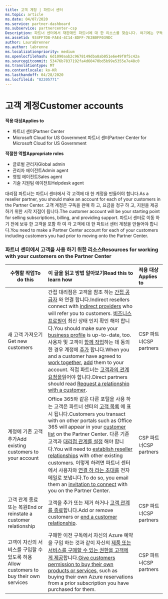 ```yaml
---
title: 고객 계정 | 파트너 센터
ms.topic: article
ms.date: 04/07/2020
ms.service: partner-dashboard
ms.subservice: partnercenter-csp
Description: 파트너 센터에서 재판매인 파트너에 대 한 리소스를 찾습니다. 여기에는 구독, 요금 청구 또는 지원을 제공 하기 전에 고객 계정을 만들 필요가 있습니다.
ms.assetid: 934FF7D8-FAE4-4C14-8DFF-7E2B0FF039DC
author: LauraBrenner
ms.author: labrenne
ms.localizationpriority: medium
ms.openlocfilehash: 6d1090aab2c9678149dba8ab051e6e49f0f5c42a
ms.sourcegitcommit: 53476b7837192fa4d60470bd5b99e5355e7e48c0
ms.translationtype: MT
ms.contentlocale: ko-KR
ms.lasthandoff: 04/28/2020
ms.locfileid: "82205771"
---
```

# <a name="customer-accounts"></a><span data-ttu-id="70201-104">고객 계정</span><span class="sxs-lookup"><span data-stu-id="70201-104">Customer accounts</span></span>

<span data-ttu-id="70201-105">**적용 대상**</span><span class="sxs-lookup"><span data-stu-id="70201-105">**Applies to**</span></span>

-  <span data-ttu-id="70201-106">파트너 센터</span><span class="sxs-lookup"><span data-stu-id="70201-106">Partner Center</span></span>
-  <span data-ttu-id="70201-107">Microsoft Cloud for US Government 파트너 센터</span><span class="sxs-lookup"><span data-stu-id="70201-107">Partner Center for Microsoft Cloud for US Government</span></span>

<span data-ttu-id="70201-108">**적절한 역할**</span><span class="sxs-lookup"><span data-stu-id="70201-108">**Appropriate roles**</span></span>

- <span data-ttu-id="70201-109">글로벌 관리자</span><span class="sxs-lookup"><span data-stu-id="70201-109">Global admin</span></span>
- <span data-ttu-id="70201-110">관리자 에이전트</span><span class="sxs-lookup"><span data-stu-id="70201-110">Admin agent</span></span>
- <span data-ttu-id="70201-111">영업 에이전트</span><span class="sxs-lookup"><span data-stu-id="70201-111">Sales agent</span></span>
- <span data-ttu-id="70201-112">기술 지원팀 에이전트</span><span class="sxs-lookup"><span data-stu-id="70201-112">Helpdesk agent</span></span>

<span data-ttu-id="70201-113">대리점 파트너는 파트너 센터에서 각 고객에 대 한 계정을 만들어야 합니다.</span><span class="sxs-lookup"><span data-stu-id="70201-113">As a reseller partner, you should make an account for each of your customers in the Partner Center.</span></span> <span data-ttu-id="70201-114">고객 계정은 구독을 판매 하 고, 요금을 청구 하 고, 지원을 제공 하기 위한 시작 지점이 됩니다.</span><span class="sxs-lookup"><span data-stu-id="70201-114">The customer account will be your starting point for selling subscriptions, billing, and providing support.</span></span> <span data-ttu-id="70201-115">파트너 센터로 이동 하기 전에 보유 한 고객을 포함 하 여 각 고객에 대 한 파트너 센터 계정을 만들어야 합니다.</span><span class="sxs-lookup"><span data-stu-id="70201-115">You need to make a Partner Center account for each of your customers including customers you had prior to moving onto the Partner Center.</span></span>

### <a name="resources-for-working-with-your-customers-on-the-partner-center"></a><span data-ttu-id="70201-116">파트너 센터에서 고객을 사용 하기 위한 리소스</span><span class="sxs-lookup"><span data-stu-id="70201-116">Resources for working with your customers on the Partner Center</span></span>

|<span data-ttu-id="70201-117">**수행할 작업**</span><span class="sxs-lookup"><span data-stu-id="70201-117">**To do this**</span></span>   |<span data-ttu-id="70201-118">**이 글을 읽고 방법 알아보기**</span><span class="sxs-lookup"><span data-stu-id="70201-118">**Read this to learn how**</span></span>   |<span data-ttu-id="70201-119">**적용 대상**</span><span class="sxs-lookup"><span data-stu-id="70201-119">**Applies to**</span></span>|
|-----------------|:----------------------------|:--------------|
|<span data-ttu-id="70201-120">새 고객 가져오기</span><span class="sxs-lookup"><span data-stu-id="70201-120">Get new customers</span></span>|<span data-ttu-id="70201-121">간접 대리점은 고객을 참조 하는 [간접 공급자](indirect-reseller-tasks-in-partner-center.md) 와 연결 합니다.</span><span class="sxs-lookup"><span data-stu-id="70201-121">Indirect resellers connect with [indirect providers](indirect-reseller-tasks-in-partner-center.md) who will refer you to customers.</span></span> <span data-ttu-id="70201-122">[비즈니스 프로필이](create-a-marketing-profile.md) 최신 상태 인지 확인 해야 합니다.</span><span class="sxs-lookup"><span data-stu-id="70201-122">You should make sure your [business profile](create-a-marketing-profile.md) is up-to-date, too.</span></span> <span data-ttu-id="70201-123">사용자 및 고객이 [함께 작업](responding-to-referrals.md)하는 데 동의한 경우 계정에 [추가](add-a-new-customer.md) 합니다.</span><span class="sxs-lookup"><span data-stu-id="70201-123">When you and a customer have agreed to [work together](responding-to-referrals.md), [add](add-a-new-customer.md) them to your account.</span></span> <span data-ttu-id="70201-124">직접 파트너는 [고객과의 관계 요청을](request-a-relationship-with-a-customer.md)읽어야 합니다.</span><span class="sxs-lookup"><span data-stu-id="70201-124">Direct partners should read [ Request a relationship with a customer](request-a-relationship-with-a-customer.md).</span></span>|<span data-ttu-id="70201-125">CSP 파트너</span><span class="sxs-lookup"><span data-stu-id="70201-125">CSP partners</span></span>|
|<span data-ttu-id="70201-126">계정에 기존 고객 추가</span><span class="sxs-lookup"><span data-stu-id="70201-126">Add existing customers to your account</span></span>   | <span data-ttu-id="70201-127">Office 365와 같은 다른 포털을 사용 하는 고객은 파트너 센터의 [고객 목록](see-your-customer-list.md) 에 표시 됩니다.</span><span class="sxs-lookup"><span data-stu-id="70201-127">Customers you transact with on other portals such as Office 365 will appear in your [customer list](see-your-customer-list.md) on the Partner Center.</span></span> <span data-ttu-id="70201-128">다른 기존 고객과 [대리점 관계를 설정](indirect-reseller-tasks-in-partner-center.md) 해야 합니다.</span><span class="sxs-lookup"><span data-stu-id="70201-128">You will need to [establish reseller relationships](indirect-reseller-tasks-in-partner-center.md) with other existing customers.</span></span> <span data-ttu-id="70201-129">이렇게 하려면 파트너 센터에서 사용자와 [연결 하 라는 초대를](responding-to-referrals.md) 전자 메일로 보냅니다.</span><span class="sxs-lookup"><span data-stu-id="70201-129">To do so, you email them an [invitation to connect](responding-to-referrals.md) with you on the Partner Center.</span></span>   | <span data-ttu-id="70201-130">CSP 파트너</span><span class="sxs-lookup"><span data-stu-id="70201-130">CSP partners</span></span>   |
|<span data-ttu-id="70201-131">고객 관계 종료 또는 복원</span><span class="sxs-lookup"><span data-stu-id="70201-131">End or reinstate a customer relationship</span></span>   | <span data-ttu-id="70201-132">고객을 추가 또는 제거 하거나 [고객 관계를 종료](remove-a-relationship.md)합니다.</span><span class="sxs-lookup"><span data-stu-id="70201-132">Add or remove customers or [end a customer relationship](remove-a-relationship.md).</span></span>  |   <span data-ttu-id="70201-133">CSP 파트너</span><span class="sxs-lookup"><span data-stu-id="70201-133">CSP partners</span></span> |
|<span data-ttu-id="70201-134">고객이 자신의 서비스를 구입할 수 있도록 허용</span><span class="sxs-lookup"><span data-stu-id="70201-134">Allow customers to buy their own services</span></span>   | <span data-ttu-id="70201-135">구매한 이전 구독에서 자신의 Azure 예약을 구입 하는 것과 같이 자신의 [제품 또는 서비스를 구매할 수 있는 권한을 고객에 게 제공](give-customers-permission.md)합니다.</span><span class="sxs-lookup"><span data-stu-id="70201-135">[Give customers permission to buy their own products or services](give-customers-permission.md), such as buying their own Azure reservations from a prior subscription you have purchased for them.</span></span>  | <span data-ttu-id="70201-136">CSP 파트너</span><span class="sxs-lookup"><span data-stu-id="70201-136">CSP partners</span></span> |